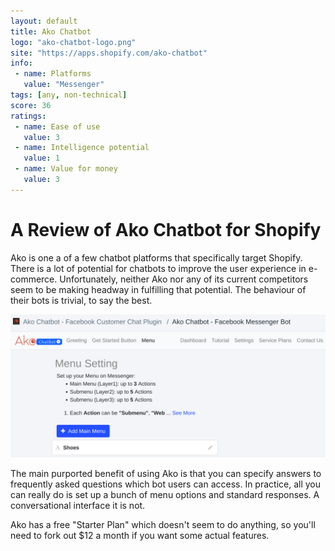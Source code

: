 ```yaml
---
layout: default
title: Ako Chatbot
logo: "ako-chatbot-logo.png"
site: "https://apps.shopify.com/ako-chatbot"
info:
 - name: Platforms
   value: "Messenger"
tags: [any, non-technical]
score: 36
ratings:
 - name: Ease of use
   value: 3
 - name: Intelligence potential
   value: 1
 - name: Value for money
   value: 3
---
```


A Review of Ako Chatbot for Shopify
===================================

Ako is one a of a few chatbot platforms that specifically target
Shopify. There is a lot of potential for chatbots to improve the user
experience in e-commerce. Unfortunately, neither Ako nor any of its current
competitors seem to be making headway in fulfilling that
potential. The behaviour of their bots is trivial, to say the best.

<img src="/img/ako-chatbot-screenshot.png" class="img-fluid">

The main purported benefit of using Ako is that you can specify
answers to frequently asked questions which bot users can access. In
practice, all you can really do is set up a bunch of menu options and
standard responses. A conversational interface it is not.

Ako has a free "Starter Plan" which doesn't seem to do anything, so
you'll need to fork out $12 a month if you want some actual features.

